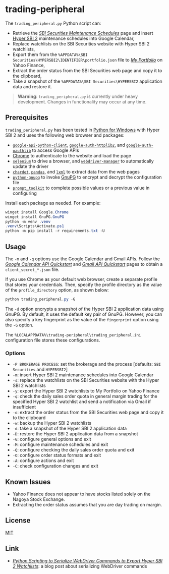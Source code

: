 # trading-peripheral #

<!-- Python script that inserts Hyper SBI 2 maintenance schedules into Google
Calendar, exports its watchlists to Yahoo Finance, and extracts order status
-->

The `trading_peripheral.py` Python script can:

  * Retrieve the [*SBI Securities Maintenance
    Schedules*](https://search.sbisec.co.jp/v2/popwin/info/home/pop6040_maintenance.html)
    page and insert [Hyper SBI
    2](https://go.sbisec.co.jp/lp/lp_hyper_sbi2_211112.html) maintenance
    schedules into Google Calendar,
  * Replace watchlists on the SBI Securities website with Hyper SBI 2
    watchlists,
  * Export them from the `%APPDATA%\SBI
    Securities\HYPERSBI2\IDENTIFIER\portfolio.json` file to [*My
    Portfolio*](https://finance.yahoo.com/portfolios) on Yahoo Finance,
  * Extract the order status from the SBI Securities web page and copy it to
    the clipboard,
  * Take a snapshot of the `%APPDATA%\SBI Securities\HYPERSBI2` application
    data and restore it.

> **Warning**: `trading_peripheral.py` is currently under heavy development.
> Changes in functionality may occur at any time.

## Prerequisites ##

`trading_peripheral.py` has been tested in [Python for
Windows](https://www.python.org/downloads/windows/) with Hyper SBI 2 and uses
the following web browser and packages:

  * [`google-api-python-client`](https://googleapis.github.io/google-api-python-client/docs/),
    [`google-auth-httplib2`](https://github.com/googleapis/google-auth-library-python-httplib2),
    and
    [`google-auth-oauthlib`](https://github.com/googleapis/google-auth-library-python-oauthlib)
    to access Google APIs
  * [Chrome](https://www.google.com/chrome/) to authenticate to the website and
    load the page
  * [`selenium`](https://www.selenium.dev/documentation/webdriver/) to drive a
    browser, and
    [`webdriver-manager`](https://github.com/SergeyPirogov/webdriver_manager)
    to automatically update the driver
  * [`chardet`](https://github.com/chardet/chardet),
    [`pandas`](https://pandas.pydata.org/), and
    [`lxml`](https://lxml.de/index.html) to extract data from the web pages
  * [`python-gnupg`](https://docs.red-dove.com/python-gnupg/) to invoke
    [GnuPG](https://gnupg.org/index.html) to encrypt and decrypt the
    configuration file
  * [`prompt_toolkit`](https://python-prompt-toolkit.readthedocs.io/en/master/index.html)
    to complete possible values or a previous value in configuring

Install each package as needed.  For example:

``` powershell
winget install Google.Chrome
winget install GnuPG.GnuPG
python -m venv .venv
.venv\Scripts\Activate.ps1
python -m pip install -r requirements.txt -U
```

## Usage ##

The `-m` and `-q` options use the Google Calendar and Gmail APIs.  Follow the
[*Google Calendar API
Quickstart*](https://developers.google.com/calendar/api/quickstart/python) and
[*Gmail API
Quickstart*](https://developers.google.com/gmail/api/quickstart/python) pages
to obtain a `client_secret_*.json` file.

If you use Chrome as your default web browser, create a separate profile that
stores your credentials.  Then, specify the profile directory as the value of
the `profile_directory` option, as shown below:

``` powershell
python trading_peripheral.py -G
```

The `-d` option encrypts a snapshot of the Hyper SBI 2 application data using
GnuPG.  By default, it uses the default key pair of GnuPG.  However, you can
also specify a key fingerprint as the value of the `fingerprint` option using
the `-G` option.

The `%LOCALAPPDATA%\trading-peripheral\trading_peripheral.ini` configuration
file stores these configurations.

### Options ###

  * `-P BROKERAGE PROCESS`: set the brokerage and the process [defaults: `SBI
    Securities` and `HYPERSBI2`]
  * `-m`: insert Hyper SBI 2 maintenance schedules into Google Calendar
  * `-s`: replace the watchlists on the SBI Securities website with the Hyper
    SBI 2 watchlists
  * `-y`: export the Hyper SBI 2 watchlists to My Portfolio on Yahoo Finance
  * `-q`: check the daily sales order quota in general margin trading for the
    specified Hyper SBI 2 watchlist and send a notification via Gmail if
    insufficient
  * `-o`: extract the order status from the SBI Securities web page and copy it
    to the clipboard
  * `-w`: backup the Hyper SBI 2 watchlists
  * `-d`: take a snapshot of the Hyper SBI 2 application data
  * `-D`: restore the Hyper SBI 2 application data from a snapshot
  * `-G`: configure general options and exit
  * `-M`: configure maintenance schedules and exit
  * `-Q`: configure checking the daily sales order quota and exit
  * `-O`: configure order status formats and exit
  * `-A`: configure actions and exit
  * `-C`: check configuration changes and exit

## Known Issues ##

  * Yahoo Finance does not appear to have stocks listed solely on the Nagoya
    Stock Exchange.
  * Extracting the order status assumes that you are day trading on margin.

## License ##

[MIT](LICENSE.md)

## Link ##

  * [*Python Scripting to Serialize WebDriver Commands to Export Hyper SBI 2
    Watchlists*](https://carmine560.blogspot.com/2023/02/python-scripting-to-export-hyper-sbi-2.html):
    a blog post about serializing WebDriver commands
